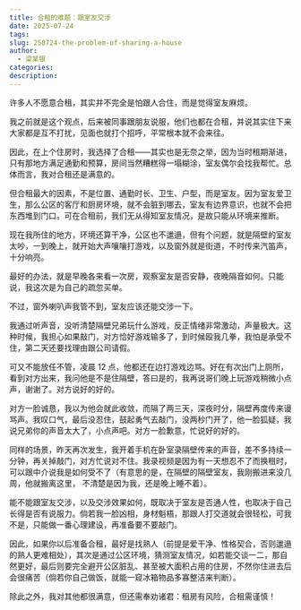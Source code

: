 ```yaml
---
title: 合租的难题：跟室友交涉
date: 2025-07-24
tags: 
slug: 250724-the-problem-of-sharing-a-house
author:
  - 梁某银
categories: 
description:
---
```


许多人不愿意合租，其实并不完全是怕跟人合住，而是觉得室友麻烦。

我之前就是这个观点，后来被同事跟朋友说服，他们也都在合租，并说其实住下来大家都是互不打扰，见面也就打个招呼，平常根本就不会来往。

因此，在上个住房时，我选择了合租——其实也是无奈之举，因为当时租期渐进，只有那地方满足通勤和预算，房间当然糟糕得一塌糊涂，室友偶尔会找我帮忙。总体而言，我对合租还是满意的。

但合租最大的因素，不是位置、通勤时长、卫生、户型，而是室友。因为室友爱卫生，那么公区的客厅和厨房环境，就不会脏到哪去，室友有边界意识，也就不会把东西堆到门口。可在合租前，我们无从得知室友情况，是故只能从环境来推断。

现在我所住的地方，环境还算干净，公区也不邋遢，但有个问题，就是隔壁的室友太吵，一到晚上，就开始大声嚷嚷打游戏，以及窗外就是街道，不时传来汽笛声，十分响亮。

最好的办法，就是早晚各来看一次房，观察室友是否安静，夜晚隔音如何。只能说，我这次是为自己的疏忽买单。

不过，窗外喇叭声我管不到，室友应该还能交涉一下。

我通过听声音，没听清楚隔壁兄弟玩什么游戏，反正情绪非常激动，声量极大。这种时候，我担心如果敲门，对方恰好游戏输多了，到时候殴我几拳，我怕是承受不住，第二天还要找理由跟公司请假。

可又不能放任不管，凌晨 12 点，他都还在边打游戏边骂。好在有次出门上厕所，看到对方出来，我问他是不是住隔壁，答曰是的，我再说哥们晚上玩游戏稍微小点声，谢谢了。对方说好的好的。

对方一脸诚恳，我以为他会就此收敛，而隔了两三天，深夜时分，隔壁再度传来谩骂声。我叹口气，最后没忍住，鼓起勇气去敲门，没两秒门开了，他一脸狐疑，我说兄弟你的声音太大了，小点声吧。对方一脸歉意，忙说好的好的。

同样的场景，昨天再次发生，我开着手机在卧室录隔壁传来的声音，差不多持续一分钟，再关掉敲门，对方忙说对不住。我录视频是因为有一天想忍不了而换租时，可以跟中介说我是如何受不了（有意思的是，在隔壁的隔壁室友，我刚搬进来没几周，他就搬离这里， 不清楚是因为我，还是晚上睡不着）。

能不能跟室友交涉，以及交涉效果如何，既取决于室友是否通人性，也取决于自己长得是否有说服力。倘若我一脸凶相，身材魁梧，那跟人打交道就会很轻松，可我不是，只能做一番心理建设，再准备要不要敲门。

因此，如果你以后准备合租，最好是找熟人（前提是爱干净、性格契合，否则邋遢的熟人更难相处），其次是通过公区环境，猜测室友情况，如若能交谈一二，那自然更好，最后则要完全避开公区脏乱、甚至被大面积占用的住房，不然你住进去后会很痛苦（倘若你自己做饭，就能一窥冰箱物品多寡整洁来判断）。

除此之外，我对其他都很满意，但还需奉劝诸君：租房有风险，合租需谨慎！
